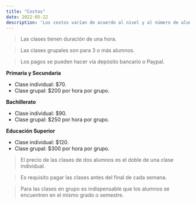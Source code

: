 ```yaml
---
title: "Costos"
date: 2022-05-22
description: 'Los costos varían de acuerdo al nivel y al número de alumnos.'
---
```


> Las clases tienen duración de una hora.

> Las clases grupales son para 3 o más alumnos.

> Los pagos se pueden hacer vía depósito bancario o Paypal.

**Primaria y Secundaria**

- Clase individual: $70.
- Clase grupal: $200 por hora por grupo.

**Bachillerato**

- Clase individual: $90.
- Clase grupal: $250 por hora por grupo.

**Educación Superior**

- Clase individual: $120.
- Clase grupal: $300 por hora por grupo.


> El precio de las clases de dos alumnos es el doble de una clase individual.

> Es requisito pagar las clases antes del final de cada semana.

> Para las clases en grupo es indispensable que los alumnos se encuentren en el mismo grado o semestre.